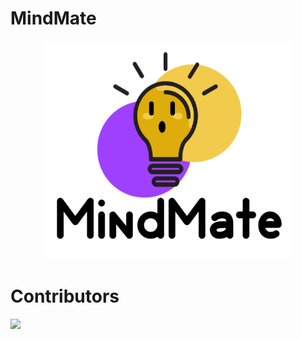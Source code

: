 # MindMate

<p align = "center">
  <img src = "Logo4.png" width="400" height="350">
</p>


# Contributors

<a href="https://github.com/GerardoBrescia/JustTraditions/graphs/contributors">
  <img src="https://contrib.rocks/image?repo=MichelaFaella/MindMate" />
</a>
